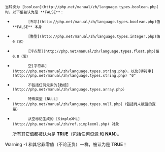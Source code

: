     当转换为 [boolean](http://php.net/manual/zh/language.types.boolean.php) 时，以下值被认为是 **FALSE**：   

-            [布尔](http://php.net/manual/zh/language.types.boolean.php)值 **FALSE** 本身         
-            [整型](http://php.net/manual/zh/language.types.integer.php)值 0（零）         
-            [浮点型](http://php.net/manual/zh/language.types.float.php)值 0.0（零）         
-            空[字符串](http://php.net/manual/zh/language.types.string.php)，以及[字符串](http://php.net/manual/zh/language.types.string.php) "0"         
-            不包括任何元素的[数组](http://php.net/manual/zh/language.types.array.php)         
-            特殊类型 [NULL](http://php.net/manual/zh/language.types.null.php)（包括尚未赋值的变量）         
-            从空标记生成的 [SimpleXML](http://php.net/manual/zh/ref.simplexml.php) 对象         

    所有其它值都被认为是 **TRUE**（包括任何[资源](http://php.net/manual/zh/language.types.resource.php) 和  **NAN**）。   

Warning *-1* 和其它非零值（不论正负）一样，被认为是 **TRUE**！    